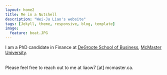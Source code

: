 ```yaml
---
layout: home2
title: Me in a Nutshell
description: "Wei-Ju Liao's website"
tags: [Jekyll, theme, responsive, blog, template] 
image:
  feature: boat.JPG
---
```


I am a PhD candidate in Finance at <a href="https://phd.degroote.mcmaster.ca" target="_blank">DeGroote School of Business</a>, <a href="https://www.mcmaster.ca" target="_blank">McMaster University</a>.

<br/>
Please feel free to reach out to me at liaow7 [at] mcmaster.ca.
